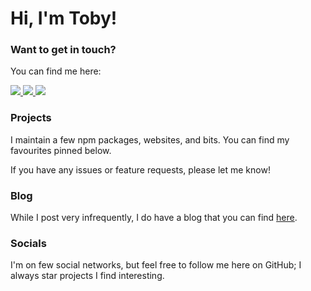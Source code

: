 # Hi, I'm Toby!

### Want to get in touch?

You can find me here:

<a href="mailto:contact@tobythe.dev" target="_blank">
  <img src="https://img.shields.io/badge/Email-%235B92E5.svg?style=for-the-badge&logo=maildotru&logoColor=white&link=mailto:contact@tobythe.dev"/>
</a>
<a href="https:&#x2F;&#x2F;tobysmith.uk" target="_blank">
  <img src="https://img.shields.io/badge/Website-%231E90FF.svg?style=for-the-badge&logo=htmx&logoColor=white&link=https:&#x2F;&#x2F;tobysmith.uk"/>
</a>
<a href="https:&#x2F;&#x2F;www.linkedin.com&#x2F;in&#x2F;tobysmith568&#x2F;" target="_blank">
  <img src="https://img.shields.io/badge/Linkedin-%230077B5.svg?style=for-the-badge&logo=linkedin&logoColor=white&link=https:&#x2F;&#x2F;www.linkedin.com&#x2F;in&#x2F;tobysmith568&#x2F;"/>
</a>

### Projects

I maintain a few npm packages, websites, and bits. You can find my favourites pinned below.

If you have any issues or feature requests, please let me know!

### Blog

While I post very infrequently, I do have a blog that you can find <a href="https:&#x2F;&#x2F;tobysmith.uk&#x2F;blog" target="_blank">here</a>.

### Socials

I'm on few social networks, but feel free to follow me here on GitHub; I always star projects I find interesting.
